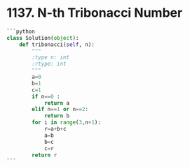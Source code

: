 # 1137. N-th Tribonacci Number

````python
```python
class Solution(object):
    def tribonacci(self, n):
        """
        :type n: int
        :rtype: int
        """
        a=0
        b=1
        c=1
        if n==0 :
            return a
        elif n==1 or n==2:
            return b
        for i in range(3,n+1):
            r=a+b+c
            a=b
            b=c
            c=r
        return r
```
````
